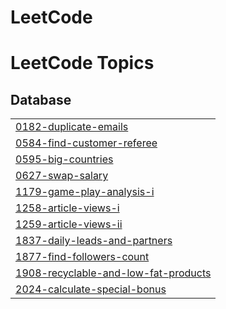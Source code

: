 # LeetCode

<!---LeetCode Topics Start-->
# LeetCode Topics
## Database
|  |
| ------- |
| [0182-duplicate-emails](https://github.com/drashtee-parmar/LeetCode/tree/master/0182-duplicate-emails) |
| [0584-find-customer-referee](https://github.com/drashtee-parmar/LeetCode/tree/master/0584-find-customer-referee) |
| [0595-big-countries](https://github.com/drashtee-parmar/LeetCode/tree/master/0595-big-countries) |
| [0627-swap-salary](https://github.com/drashtee-parmar/LeetCode/tree/master/0627-swap-salary) |
| [1179-game-play-analysis-i](https://github.com/drashtee-parmar/LeetCode/tree/master/1179-game-play-analysis-i) |
| [1258-article-views-i](https://github.com/drashtee-parmar/LeetCode/tree/master/1258-article-views-i) |
| [1259-article-views-ii](https://github.com/drashtee-parmar/LeetCode/tree/master/1259-article-views-ii) |
| [1837-daily-leads-and-partners](https://github.com/drashtee-parmar/LeetCode/tree/master/1837-daily-leads-and-partners) |
| [1877-find-followers-count](https://github.com/drashtee-parmar/LeetCode/tree/master/1877-find-followers-count) |
| [1908-recyclable-and-low-fat-products](https://github.com/drashtee-parmar/LeetCode/tree/master/1908-recyclable-and-low-fat-products) |
| [2024-calculate-special-bonus](https://github.com/drashtee-parmar/LeetCode/tree/master/2024-calculate-special-bonus) |
<!---LeetCode Topics End-->